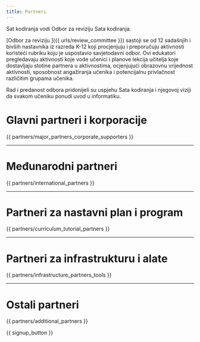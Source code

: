 ```yaml
---
title: Partneri
---
```


Sat kodiranja vodi Odbor za reviziju Sata kodiranja.

[Odbor za reviziju ]({{ urls/review_committee }}) sastoji se od 12 sadašnjih i bivših nastavnika iz razreda K-12 koji procjenjuju i preporučuju aktivnosti koristeći rubriku koju je uspostavio savjetodavni odbor. Ovi edukatori pregledavaju aktivnosti koje vode učenici i planove lekcija učitelja koje dostavljaju stotine partnera u aktivnostima, ocjenjujući obrazovnu vrijednost aktivnosti, sposobnost angažiranja učenika i potencijalnu privlačnost različitim grupama učenika.

Rad i predanost odbora pridonijeli su uspjehu Sata kodiranja i njegovoj viziji da svakom učeniku ponudi uvod u informatiku.

# Glavni partneri i korporacije

{{ partners/major_partners_corporate_supporters }}

* * *

# Međunarodni partneri

{{ partners/international_partners }}

* * *

# Partneri za nastavni plan i program

{{ partners/curriculum_tutorial_partners }}

* * *

# Partneri za infrastrukturu i alate

{{ partners/infrastructure_partners_tools }}

* * *

# Ostali partneri

{{ partners/additional_partners }}

{{ signup_button }}
